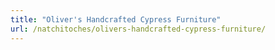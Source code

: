 ```yaml
---
title: "Oliver's Handcrafted Cypress Furniture"
url: /natchitoches/olivers-handcrafted-cypress-furniture/
---
```

